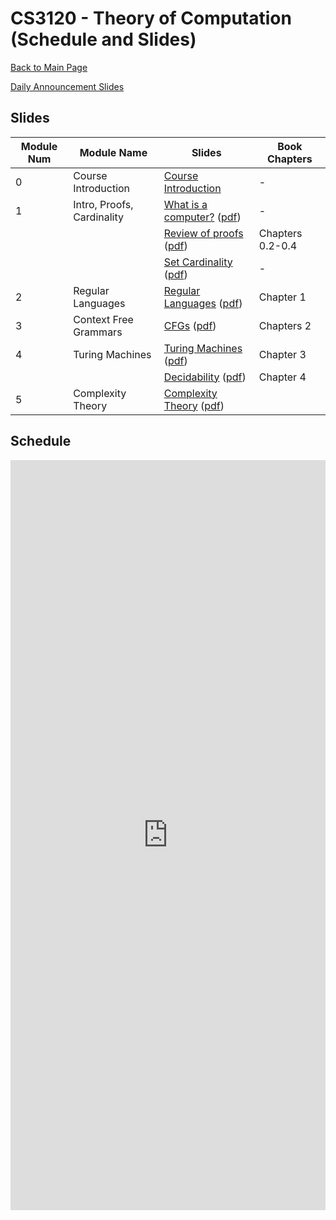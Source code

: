 CS3120 - Theory of Computation (Schedule and Slides)
===============================

[Back to Main Page](../readme.html)

[Daily Announcement Slides](./00-DailyAnnouncements.pptx)

<a name="slides"></a>Slides
--------------------------------------- 

|Module Num|Module Name|Slides|Book Chapters|
|-|---|---|---|
|0|Course Introduction|[Course Introduction](./00-CourseIntroduction.pptx)|-|
|1|Intro, Proofs, Cardinality|[What is a computer?](./01-WhatIsAComputer.pptx) ([pdf](./pdf/01-WhatIsAComputer.pdf))|-|
|||[Review of proofs](./01-ReviewOfProofs.pptx) ([pdf](./pdf/01-ReviewOfProofs.pdf))|Chapters 0.2-0.4|
|||[Set Cardinality](./01-Cardinality.pptx) ([pdf](./pdf/01-Cardinality.pdf))|-|
|2|Regular Languages|[Regular Languages](./02-RegularLanguages.pptx) ([pdf](./pdf/02-RegularLanguages.pdf))|Chapter 1|
|3|Context Free Grammars|[CFGs](./03-ContextFreeLanguages.pptx) ([pdf](.//pdf/03-ContextFreeLanguages.pdf))|Chapters 2|
|4|Turing Machines|[Turing Machines](./04-TuringMachines.pptx) ([pdf](./pdf/04-TuringMachines.pdf))|Chapter 3|
|||[Decidability](./04-DecidableLanguages.pptx) ([pdf](./pdf/04-DecidableLanguages.pdf))|Chapter 4|
|5|Complexity Theory|[Complexity Theory](./05-ComplexityTheory.pptx) ([pdf](./pdf/05-ComplexityTheory.pdf))||


<a name="schedule"></a>Schedule
--------------------------------------- 

 
<iframe width="100%" height="1200px" frameborder="0" src="https://docs.google.com/spreadsheets/d/e/2PACX-1vROWn3lLlYn3ic7Y7WGE4JjRRZEZ3szketLjs1l9NPpqttLwBpY7V2NPT-zsCrgvxxvHuHDptLHJ-a6/pubhtml?gid=0&amp;single=true&amp;widget=true&amp;headers=false"></iframe>
 
